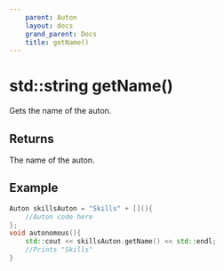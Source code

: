 ```yaml
---
    parent: Auton
    layout: docs
    grand_parent: Docs
    title: getName()
---
```

# std::string getName()
Gets the name of the auton.

## Returns
The name of the auton.

## Example
```cpp
Auton skillsAuton = "Skills" + [](){
    //Auton code here
};
void autonomous(){
    std::cout << skillsAuton.getName() << std::endl;
    //Prints "Skills"
}
```